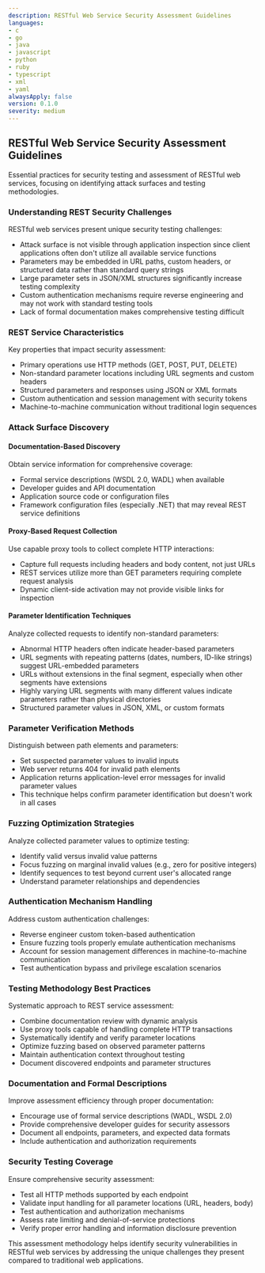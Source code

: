 ```yaml
---
description: RESTful Web Service Security Assessment Guidelines
languages:
- c
- go
- java
- javascript
- python
- ruby
- typescript
- xml
- yaml
alwaysApply: false
version: 0.1.0
severity: medium
---
```


## RESTful Web Service Security Assessment Guidelines

Essential practices for security testing and assessment of RESTful web services, focusing on identifying attack surfaces and testing methodologies.

### Understanding REST Security Challenges

RESTful web services present unique security testing challenges:

- Attack surface is not visible through application inspection since client applications often don't utilize all available service functions
- Parameters may be embedded in URL paths, custom headers, or structured data rather than standard query strings
- Large parameter sets in JSON/XML structures significantly increase testing complexity
- Custom authentication mechanisms require reverse engineering and may not work with standard testing tools
- Lack of formal documentation makes comprehensive testing difficult

### REST Service Characteristics

Key properties that impact security assessment:

- Primary operations use HTTP methods (GET, POST, PUT, DELETE)
- Non-standard parameter locations including URL segments and custom headers
- Structured parameters and responses using JSON or XML formats
- Custom authentication and session management with security tokens
- Machine-to-machine communication without traditional login sequences

### Attack Surface Discovery

#### Documentation-Based Discovery

Obtain service information for comprehensive coverage:

- Formal service descriptions (WSDL 2.0, WADL) when available
- Developer guides and API documentation
- Application source code or configuration files
- Framework configuration files (especially .NET) that may reveal REST service definitions

#### Proxy-Based Request Collection

Use capable proxy tools to collect complete HTTP interactions:

- Capture full requests including headers and body content, not just URLs
- REST services utilize more than GET parameters requiring complete request analysis
- Dynamic client-side activation may not provide visible links for inspection

#### Parameter Identification Techniques

Analyze collected requests to identify non-standard parameters:

- Abnormal HTTP headers often indicate header-based parameters
- URL segments with repeating patterns (dates, numbers, ID-like strings) suggest URL-embedded parameters
- URLs without extensions in the final segment, especially when other segments have extensions
- Highly varying URL segments with many different values indicate parameters rather than physical directories
- Structured parameter values in JSON, XML, or custom formats

### Parameter Verification Methods

Distinguish between path elements and parameters:

- Set suspected parameter values to invalid inputs
- Web server returns 404 for invalid path elements
- Application returns application-level error messages for invalid parameter values
- This technique helps confirm parameter identification but doesn't work in all cases

### Fuzzing Optimization Strategies

Analyze collected parameter values to optimize testing:

- Identify valid versus invalid value patterns
- Focus fuzzing on marginal invalid values (e.g., zero for positive integers)
- Identify sequences to test beyond current user's allocated range
- Understand parameter relationships and dependencies

### Authentication Mechanism Handling

Address custom authentication challenges:

- Reverse engineer custom token-based authentication
- Ensure fuzzing tools properly emulate authentication mechanisms
- Account for session management differences in machine-to-machine communication
- Test authentication bypass and privilege escalation scenarios

### Testing Methodology Best Practices

Systematic approach to REST service assessment:

- Combine documentation review with dynamic analysis
- Use proxy tools capable of handling complete HTTP transactions
- Systematically identify and verify parameter locations
- Optimize fuzzing based on observed parameter patterns
- Maintain authentication context throughout testing
- Document discovered endpoints and parameter structures

### Documentation and Formal Descriptions

Improve assessment efficiency through proper documentation:

- Encourage use of formal service descriptions (WADL, WSDL 2.0)
- Provide comprehensive developer guides for security assessors
- Document all endpoints, parameters, and expected data formats
- Include authentication and authorization requirements

### Security Testing Coverage

Ensure comprehensive security assessment:

- Test all HTTP methods supported by each endpoint
- Validate input handling for all parameter locations (URL, headers, body)
- Test authentication and authorization mechanisms
- Assess rate limiting and denial-of-service protections
- Verify proper error handling and information disclosure prevention

This assessment methodology helps identify security vulnerabilities in RESTful web services by addressing the unique challenges they present compared to traditional web applications.